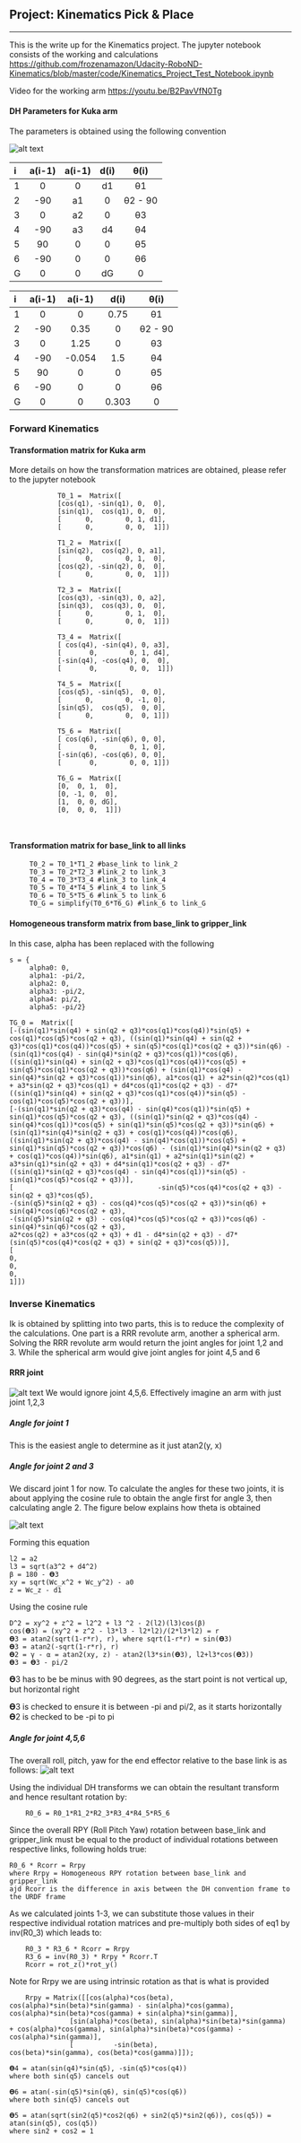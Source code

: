## Project: Kinematics Pick & Place

---
This is the write up for the Kinematics project. 
The jupyter notebook consists of the working and calculations
https://github.com/frozenamazon/Udacity-RoboND-Kinematics/blob/master/code/Kinematics_Project_Test_Notebook.ipynb

Video for the working arm
https://youtu.be/B2PavVfN0Tg

#### DH Parameters for Kuka arm

The parameters is obtained using the following convention


![alt text](https://raw.githubusercontent.com/frozenamazon/Udacity-RoboND-Kinematics/master/code/DH.png "DH annotation")



| i        | a(i-1)  | a(i-1)  | d(i)    | θ(i)    |
| :------- |:-------:|:-------:|:-------:|:-------:|
| 1        | 0       | 0       | d1      |θ1       |
| 2        | -90     | a1      | 0       |θ2 - 90  |
| 3        | 0       | a2      | 0       |θ3       |
| 4        | -90     | a3      | d4      |θ4       |
| 5        | 90      | 0       | 0       |θ5       |
| 6        | -90     | 0       | 0       |θ6       |
| G        | 0       | 0       | dG      |0        |


| i        | a(i-1)  | a(i-1)  | d(i)    | θ(i)    |
| :------- |:-------:|:-------:|:-------:|:-------:|
| 1        | 0       | 0       | 0.75    |θ1       |
| 2        | -90     | 0.35    | 0       |θ2 - 90  |
| 3        | 0       | 1.25    | 0       |θ3       |
| 4        | -90     | -0.054  | 1.5     |θ4       |
| 5        | 90      | 0       | 0       |θ5       |
| 6        | -90     | 0       | 0       |θ6       |
| G        | 0       | 0       | 0.303   |0        |


### Forward Kinematics

#### Transformation matrix for Kuka arm
More details on how the transformation matrices are obtained, please refer to the jupyter notebook
```
            T0_1 =  Matrix([
            [cos(q1), -sin(q1), 0,  0],
            [sin(q1),  cos(q1), 0,  0],
            [      0,        0, 1, d1],
            [      0,        0, 0,  1]])

            T1_2 =  Matrix([
            [sin(q2),  cos(q2), 0, a1],
            [      0,        0, 1,  0],
            [cos(q2), -sin(q2), 0,  0],
            [      0,        0, 0,  1]])

            T2_3 =  Matrix([
            [cos(q3), -sin(q3), 0, a2],
            [sin(q3),  cos(q3), 0,  0],
            [      0,        0, 1,  0],
            [      0,        0, 0,  1]])

            T3_4 =  Matrix([
            [ cos(q4), -sin(q4), 0, a3],
            [       0,        0, 1, d4],
            [-sin(q4), -cos(q4), 0,  0],
            [       0,        0, 0,  1]])

            T4_5 =  Matrix([
            [cos(q5), -sin(q5),  0, 0],
            [      0,        0, -1, 0],
            [sin(q5),  cos(q5),  0, 0],
            [      0,        0,  0, 1]])

            T5_6 =  Matrix([
            [ cos(q6), -sin(q6), 0, 0],
            [       0,        0, 1, 0],
            [-sin(q6), -cos(q6), 0, 0],
            [       0,        0, 0, 1]])

            T6_G =  Matrix([
            [0,  0, 1,  0],
            [0, -1, 0,  0],
            [1,  0, 0, dG],
            [0,  0, 0,  1]])

            
```
#### Transformation matrix for base_link to all links

```
     T0_2 = T0_1*T1_2 #base_link to link_2
     T0_3 = T0_2*T2_3 #link_2 to link_3
     T0_4 = T0_3*T3_4 #link_3 to link_4
     T0_5 = T0_4*T4_5 #link_4 to link_5
     T0_6 = T0_5*T5_6 #link_5 to link_6
     T0_G = simplify(T0_6*T6_G) #link_6 to link_G
```

#### Homogeneous transform matrix from base_link to gripper_link
In this case, alpha has been replaced with the following
```
s = {
     alpha0: 0, 
     alpha1: -pi/2,  
     alpha2: 0, 
     alpha3: -pi/2, 
     alpha4: pi/2, 
     alpha5: -pi/2}

TG_0 =  Matrix([
[-(sin(q1)*sin(q4) + sin(q2 + q3)*cos(q1)*cos(q4))*sin(q5) + cos(q1)*cos(q5)*cos(q2 + q3), ((sin(q1)*sin(q4) + sin(q2 + q3)*cos(q1)*cos(q4))*cos(q5) + sin(q5)*cos(q1)*cos(q2 + q3))*sin(q6) - (sin(q1)*cos(q4) - sin(q4)*sin(q2 + q3)*cos(q1))*cos(q6), ((sin(q1)*sin(q4) + sin(q2 + q3)*cos(q1)*cos(q4))*cos(q5) + sin(q5)*cos(q1)*cos(q2 + q3))*cos(q6) + (sin(q1)*cos(q4) - sin(q4)*sin(q2 + q3)*cos(q1))*sin(q6), a1*cos(q1) + a2*sin(q2)*cos(q1) + a3*sin(q2 + q3)*cos(q1) + d4*cos(q1)*cos(q2 + q3) - d7*((sin(q1)*sin(q4) + sin(q2 + q3)*cos(q1)*cos(q4))*sin(q5) - cos(q1)*cos(q5)*cos(q2 + q3))],
[-(sin(q1)*sin(q2 + q3)*cos(q4) - sin(q4)*cos(q1))*sin(q5) + sin(q1)*cos(q5)*cos(q2 + q3), ((sin(q1)*sin(q2 + q3)*cos(q4) - sin(q4)*cos(q1))*cos(q5) + sin(q1)*sin(q5)*cos(q2 + q3))*sin(q6) + (sin(q1)*sin(q4)*sin(q2 + q3) + cos(q1)*cos(q4))*cos(q6), ((sin(q1)*sin(q2 + q3)*cos(q4) - sin(q4)*cos(q1))*cos(q5) + sin(q1)*sin(q5)*cos(q2 + q3))*cos(q6) - (sin(q1)*sin(q4)*sin(q2 + q3) + cos(q1)*cos(q4))*sin(q6), a1*sin(q1) + a2*sin(q1)*sin(q2) + a3*sin(q1)*sin(q2 + q3) + d4*sin(q1)*cos(q2 + q3) - d7*((sin(q1)*sin(q2 + q3)*cos(q4) - sin(q4)*cos(q1))*sin(q5) - sin(q1)*cos(q5)*cos(q2 + q3))],
[                                    -sin(q5)*cos(q4)*cos(q2 + q3) - sin(q2 + q3)*cos(q5),                                                                -(sin(q5)*sin(q2 + q3) - cos(q4)*cos(q5)*cos(q2 + q3))*sin(q6) + sin(q4)*cos(q6)*cos(q2 + q3),                                                                -(sin(q5)*sin(q2 + q3) - cos(q4)*cos(q5)*cos(q2 + q3))*cos(q6) - sin(q4)*sin(q6)*cos(q2 + q3),                                                                     a2*cos(q2) + a3*cos(q2 + q3) + d1 - d4*sin(q2 + q3) - d7*(sin(q5)*cos(q4)*cos(q2 + q3) + sin(q2 + q3)*cos(q5))],
[                                                                                       0,                                                                                                                                                            0,                                                                                                                                                            0,                                                                                                                                                                                  1]])
```

### Inverse Kinematics
Ik is obtained by splitting into two parts, this is to reduce the complexity of the calculations. One part is a RRR revolute arm, another a spherical arm. Solving the RRR revolute arm would return the joint angles for joint 1,2 and 3. While the spherical arm would give joint angles for joint 4,5 and 6

#### RRR joint

![alt text](https://raw.githubusercontent.com/frozenamazon/Udacity-RoboND-Kinematics/master/code/ik_q2q3.png "q2q3")
We would ignore joint 4,5,6. Effectively imagine an arm with just joint 1,2,3

##### Angle for joint 1
This is the easiest angle to determine as it just atan2(y, x)

##### Angle for joint 2 and 3
We discard joint 1 for now. To calculate the angles for these two joints, it is about applying the cosine rule to obtain the angle first for angle 3, then calculating angle 2. The figure below explains how theta is obtained

![alt text](https://raw.githubusercontent.com/frozenamazon/Udacity-RoboND-Kinematics/master/code/ik_q2q3_triangle.png "q2q3")

Forming this equation
```
l2 = a2
l3 = sqrt(a3^2 + d4^2)
β = 180 - 𝚹3
xy = sqrt(Wc_x^2 + Wc_y^2) - a0
z = Wc_z - d1
```
Using the cosine rule
```
D^2 = xy^2 + z^2 = l2^2 + l3 ^2 - 2(l2)(l3)cos(β)
cos(𝚹3) = (xy^2 + z^2 - l3*l3 - l2*l2)/(2*l3*l2) = r
𝚹3 = atan2(sqrt(1-r*r), r), where sqrt(1-r*r) = sin(𝚹3)
𝚹3 = atan2(-sqrt(1-r*r), r)
𝚹2 = γ - ⍺ = atan2(xy, z) - atan2(l3*sin(𝚹3), l2+l3*cos(𝚹3))
𝚹3 = 𝚹3 - pi/2
```
𝚹3 has to be be minus with 90 degrees, as the start point is not vertical up, but horizontal right

𝚹3 is checked to ensure it is between -pi and pi/2, as it starts horizontally
𝚹2 is checked to be -pi to pi

##### Angle for joint 4,5,6
The overall roll, pitch, yaw for the end effector relative to the base link is as follows:
![alt text](https://raw.githubusercontent.com/frozenamazon/Udacity-RoboND-Kinematics/master/code/rot_spherical.png "rotation")

Using the individual DH transforms we can obtain the resultant transform and hence resultant rotation by:
```
    R0_6 = R0_1*R1_2*R2_3*R3_4*R4_5*R5_6
 ```  
Since the overall RPY (Roll Pitch Yaw) rotation between base_link and gripper_link must be equal to the product of individual rotations between respective links, following holds true:

    R0_6 * Rcorr = Rrpy
    where Rrpy = Homogeneous RPY rotation between base_link and gripper_link
    ajd Rcorr is the difference in axis between the DH convention frame to the URDF frame

As we calculated joints 1-3, we can substitute those values in their respective individual rotation matrices and pre-multiply both sides of eq1 by inv(R0_3) which leads to:
```
    R0_3 * R3_6 * Rcorr = Rrpy
    R3_6 = inv(R0_3) * Rrpy * Rcorr.T
    Rcorr = rot_z()*rot_y()
 ```   
Note for Rrpy we are using intrinsic rotation as that is what is provided

```
    Rrpy = Matrix([[cos(alpha)*cos(beta), cos(alpha)*sin(beta)*sin(gamma) - sin(alpha)*cos(gamma), cos(alpha)*sin(beta)*cos(gamma) + sin(alpha)*sin(gamma)], 
               [sin(alpha)*cos(beta), sin(alpha)*sin(beta)*sin(gamma) + cos(alpha)*cos(gamma), sin(alpha)*sin(beta)*cos(gamma) - cos(alpha)*sin(gamma)],
               [          -sin(beta),                                    cos(beta)*sin(gamma), cos(beta)*cos(gamma)]]);

𝚹4 = atan(sin(q4)*sin(q5), -sin(q5)*cos(q4))
where both sin(q5) cancels out

𝚹6 = atan(-sin(q5)*sin(q6), sin(q5)*cos(q6))
where both sin(q5) cancels out

𝚹5 = atan(sqrt(sin2(q5)*cos2(q6) + sin2(q5)*sin2(q6)), cos(q5)) = atan(sin(q5), cos(q5))
where sin2 + cos2 = 1

```



